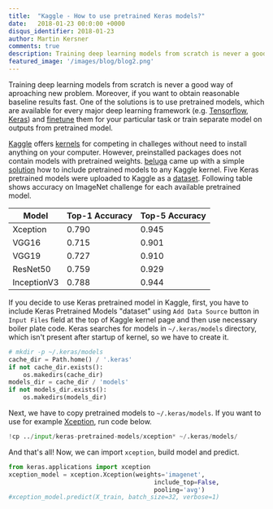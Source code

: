 ```yaml
---
title:  "Kaggle - How to use pretrained Keras models?"
date:   2018-01-23 00:0:00 +0000
disqus_identifier: 2018-01-23
author: Martin Kersner
comments: true
description: Training deep learning models from scratch is never a good way of aproaching new problem. Moreover, if you want to obtain reasonable baseline results fast. One of the solutions is to use pretrained models, which are available for every major deep learning framework (e.g. <a href="https://github.com/tensorflow/models/tree/master/research/slim#pre-trained-models">Tensorflow</a>, <a href="https://keras.io/applications/">Keras</a>) and <a hreaf="http://cs231n.github.io/transfer-learning/">finetune</a> them for your particular task or train separate model on outputs from pretrained model.
featured_image: '/images/blog/blog2.png'
---
```


Training deep learning models from scratch is never a good way of aproaching new problem.
Moreover, if you want to obtain reasonable baseline results fast.
One of the solutions is to use pretrained models, which are available for every major deep learning framework (e.g. [Tensorflow](https://github.com/tensorflow/models/tree/master/research/slim#pre-trained-models), [Keras](https://keras.io/applications/)) and [finetune](http://cs231n.github.io/transfer-learning/) them for your particular task or train separate model on outputs from pretrained model.

[Kaggle](https://www.kaggle.com/) offers [kernels](https://www.kaggle.com/kernels) for competing in challeges without need to install anything on your computer.
However, preinstalled packages does not contain models with pretrained weights.
[beluga](https://www.kaggle.com/gaborfodor) came up with a simple [solution](https://www.kaggle.com/gaborfodor/keras-pretrained-models) how to include pretrained models to any Kaggle kernel.
Five Keras pretrained models were uploaded to Kaggle as a [dataset](https://www.kaggle.com/datasets).
Following table shows accuracy on ImageNet challenge for each available pretrained model.

| Model  | Top-1 Accuracy | Top-5 Accuracy |
| ------ | -------------- | ---------------|
| Xception | 0.790 | 0.945 |
| VGG16 | 0.715 | 0.901 |
| VGG19 | 0.727 | 0.910|
| ResNet50 | 0.759 | 0.929 |
| InceptionV3 | 0.788 | 0.944 |

If you decide to use Keras pretrained model in Kaggle, first, you have to include Keras Pretrained Models "dataset" using `Add Data Source` button in  `Input Files` field at the top of Kaggle kernel page and then use necessary boiler plate code.
Keras searches for models in `~/.keras/models` directory, which isn't present after startup of kernel, so we have to create it.

```python
# mkdir -p ~/.keras/models
cache_dir = Path.home() / '.keras'
if not cache_dir.exists():
    os.makedirs(cache_dir)
models_dir = cache_dir / 'models'
if not models_dir.exists():
    os.makedirs(models_dir)
```

Next, we have to copy pretrained models to `~/.keras/models`. If you want to use for example [Xception](https://keras.io/applications/#xception), run code below.

```python
!cp ../input/keras-pretrained-models/xception* ~/.keras/models/
```

And that's all! Now, we can import `xception`, build model and predict.
```python
from keras.applications import xception
xception_model = xception.Xception(weights='imagenet',
                                        include_top=False,
                                        pooling='avg')
#xception_model.predict(X_train, batch_size=32, verbose=1)
```
